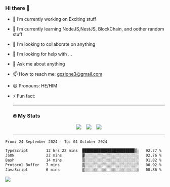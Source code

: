 ### Hi there 👋

<!--
**charlieScript/charlieScript** is a ✨ _special_ ✨ repository because its `README.md` (this file) appears on your GitHub profile.

Here are some ideas to get you started: -->

- 🔭 I’m currently working on Exciting stuff
- 🌱 I’m currently learning NodeJS,NestJS, BlockChain, and oother random stuff
- 👯 I’m looking to collaborate on anything
- 🤔 I’m looking for help with ...
- 💬 Ask me about anything
- 📫 How to reach me: gozione3@gmail.com
- 😄 Pronouns: HE/HIM
- ⚡ Fun fact:


  ---

  ### :fire: My Stats

  <div id="stats" align="center">
  <img src="http://github-readme-streak-stats.herokuapp.com?user=charlieScript&theme=dark&date_format=M%20j%5B%2C%20Y%5D" />&nbsp;&nbsp;&nbsp;
  <img src="https://github-readme-stats.vercel.app/api/top-langs/?username=charlieScript&layout=compact&theme=vision-friendly-dark"/>&nbsp;&nbsp;&nbsp;
  <img src="https://github-readme-stats.vercel.app/api?username=charlieScript&show_icons=true&theme=radical"/>
  </div>

  ---



<!--START_SECTION:waka-->

```txt
From: 24 September 2024 - To: 01 October 2024

TypeScript        12 hrs 22 mins  ███████████████████████▒░   92.77 %
JSON              22 mins         ▓░░░░░░░░░░░░░░░░░░░░░░░░   02.76 %
Bash              14 mins         ▒░░░░░░░░░░░░░░░░░░░░░░░░   01.82 %
Protocol Buffer   7 mins          ▒░░░░░░░░░░░░░░░░░░░░░░░░   00.92 %
JavaScript        6 mins          ▒░░░░░░░░░░░░░░░░░░░░░░░░   00.86 %
```

<!--END_SECTION:waka-->
![](https://komarev.com/ghpvc/?username=charlieScript)
